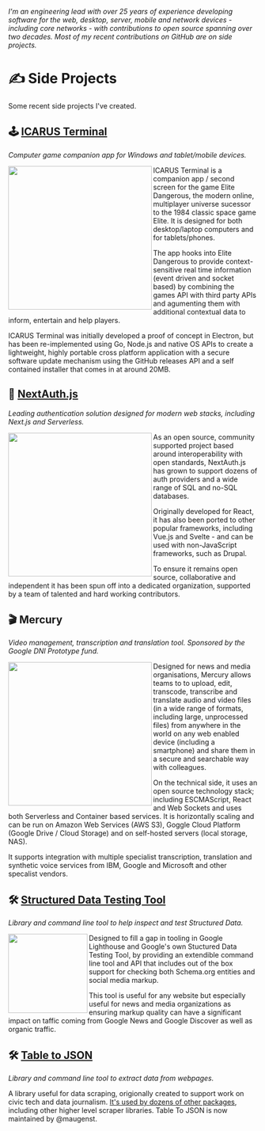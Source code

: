 _I'm an engineering lead with over 25 years of experience developing software for the web, desktop, server, mobile and network devices - including core networks - with contributions to open source spanning over two decades. Most of my recent contributions on GitHub are on side projects._

# ✍ Side Projects

Some recent side projects I've created.

## 🕹️ [ICARUS Terminal](https://github.com/iaincollins/icarus)

_Computer game companion app for Windows and tablet/mobile devices._

<img src="https://user-images.githubusercontent.com/595695/162256600-d8bf5fff-1f5c-4c9c-b338-aa80d164b967.png" width="290" align="left">

ICARUS Terminal is a companion app / second screen for the game Elite Dangerous, the modern online, multiplayer universe sucessor to the 1984 classic space game Elite. It is designed for both desktop/laptop computers and for tablets/phones.

The app hooks into Elite Dangerous to provide context-sensitive real time information (event driven and socket based) by combining the games API with third party APIs and agumenting them with additional contextual data to inform, entertain and help players.

ICARUS Terminal was initially developed a proof of concept in Electron, but has been re-implemented using Go, Node.js and native OS APIs to create a lightweight, highly portable cross platform application with a secure software update mechanism using the GitHub releases API and a self contained installer that comes in at around 20MB.

## 🔑 [NextAuth.js](https://next-auth.js.org)

_Leading authentication solution designed for modern web stacks, including Next.js and Serverless._

<img src="https://user-images.githubusercontent.com/595695/151672056-ba14691b-b260-4010-8b2a-d7429c339319.png" width="290" align="left">

As an open source, community supported project based around interoperability with open standards, NextAuth.js has grown to support dozens of auth providers and a wide range of SQL and no-SQL databases.

Originally developed for React, it has also been ported to other popular frameworks, including Vue.js and Svelte - and can be used with non-JavaScript frameworks, such as Drupal.

To ensure it remains open source, collaborative and independent it has been spun off into a dedicated organization, supported by a team of talented and hard working contributors.


## 🎬 Mercury

_Video management, transcription and translation tool. Sponsored by the Google DNI Prototype fund._

<img src="https://user-images.githubusercontent.com/595695/136658187-c3ef9888-e17f-4c50-aa2f-d54eec2a276b.png" width="290" align="left">

Designed for news and media organisations, Mercury allows teams to to upload, edit, transcode, transcribe and translate audio and video files (in a wide range of formats, including large, unprocessed files) from anywhere in the world on any web enabled device (including a smartphone) and share them in a secure and searchable way with colleagues.

On the technical side, it uses an open source technology stack; including ESCMAScript, React and Web Sockets and uses both Serverless and Container based services. It is horizontally scaling and can be run on Amazon Web Services (AWS S3), Goggle Cloud Platform (Google Drive / Cloud Storage) and on self-hosted servers (local storage, NAS).

It supports integration with multiple specialist transcription, translation and synthetic voice services from IBM, Google and Microsoft and other specalist vendors.

## 🛠 [Structured Data Testing Tool](https://github.com/glitchdigital/structured-data-testing-tool)

_Library and command line tool to help inspect and test Structured Data._

<img src="https://user-images.githubusercontent.com/595695/136657786-ec1f4db5-433b-41d0-b276-50469e3e9cb0.png" width="160" align="left">

Designed to fill a gap in tooling in Google Lighthouse and Google's own Stuctured Data Testing Tool, by providing an extendible command line tool and API that includes out of the box support for checking both Schema.org entities and social media markup.

This tool is useful for any website but especially useful for news and media organizations as ensuring markup quality can have a significant impact on taffic coming from Google News and Google Discover as well as organic traffic.

## 🛠 [Table to JSON](https://www.npmjs.com/package/tabletojson)

_Library and command line tool to extract data from webpages._

A library useful for data scraping, origionally created to support work on civic tech and data journalism. [It's used by dozens of other packages](https://www.npmjs.com/browse/depended/tabletojson), including other higher level scraper libraries. Table To JSON is now maintained by @maugenst. 


